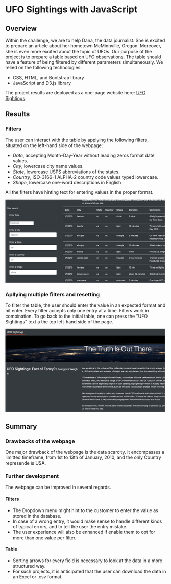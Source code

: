 # UFO Sightings with JavaScript

## Overview

Within the challenge, we are to help Dana, the data journalist. She is excited to prepare an article about her hometown McMinnville, Oregon. Moreover, she is even more excited about the topic of UFOs. Our purpose of the project is to prepare a table based on UFO observations. The table should have a feature of being filtered by different parameters simultaneously. We relied on the following technologies:
* CSS, HTML, and Bootstrap library
* JavaScript and D3.js library

The project results are deployed as a one-page website here: [UFO Sightings](https://arminekhanan.github.io/ufoSightings/?fbclid=IwAR08vbEpIGP0NE9V9m5K0yLr5ejo5JoZLddIxPYtIl-09kG7ZqpL60XocoQ).

## Results

### Filters

The user can interact with the table by applying the following filters, situated on the left-hand side of the webpage:

* *Date*, accepting Month-Day-Year without leading zeros format date values.
* *City*, lowercase city name values.
* *State*, lowercase USPS abbreviations of the states.
* *Country*, ISO-3166-1 ALPHA-2 country code values typed lowercase.
* *Shape*, lowercase one-word descriptions in English

All the filters have hinting text for entering values in the proper format.

<img src="https://github.com/ArmineKhanan/ufoSightings/blob/main/Screen%20Shot%202022-11-18%20at%205.15.40%20PM.png" width="500" />


### Apllying multiple filters and resetting
To filter the table, the user should enter the value in an expected format and hit enter. Every filter accepts only one entry at a time. Filters work in combination. To go back to the initial table, one can press the "UFO Sightings" text a the top left-hand side of the page.

<img src="https://github.com/ArmineKhanan/ufoSightings/blob/main/Screen%20Shot%202022-11-18%20at%204.56.49%20PM.png" width="500" />

## Summary

### Drawbacks of the webpage
One major drawback of the webpage is the data scarcity. It encompasses a limitted timeframe, from 1st to 13th of January, 2010, and the only Country represende is USA.

### Further development
The webpage can be improved in several regards.

#### Filters
* The Dropdown menu might hint to the customer to enter the value as stored in the database.
* In case of a wrong entry, it would make sense to handle different kinds of typical errors, and to tell the user the entry mistake.
* The user experience will also be enhanced if enable them to opt for more than one value per filter.

#### Table
* Sorting arrows for every field is necessary to look at the data in a more structured way.
* For such projects, it is anticipated that the user can download the data in an Excel or .csv format.
